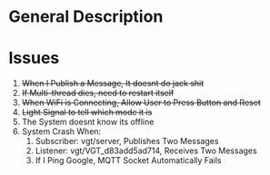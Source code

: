 
# General Description

# Issues

1. ~~When I Publish a Message, It doesnt do jack shit~~
2. ~~If Multi-thread dies, need to restart itself~~
3. ~~When WiFi is Connecting, Allow User to Press Button and Reset~~
4. ~~Light Signal to tell which mode it is~~
5. The System doesnt know its offline
6. System Crash When:
   1. Subscriber: vgt/server, Publishes Two Messages
   2. Listener: vgt/VGT_d83add5ad714, Receives Two Messages
   3. If I Ping Google, MQTT Socket Automatically Fails
